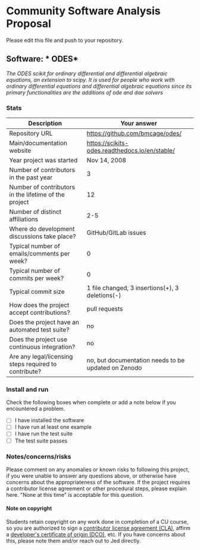 # Community Software Analysis Proposal
Please edit this file and push to your repository.

## Software: * ODES*

*The ODES scikit for ordinary differential and differential algebraic equations, an extension to scipy. It is used for people who work with ordinary differential equations and differential algebraic equations since its primary functionalities are the additions of ode and dae solvers*

### Stats

| Description | Your answer |
|---------|-----------|
| Repository URL |  https://github.com/bmcage/odes/  |
| Main/documentation website |  https://scikits-odes.readthedocs.io/en/stable/  |
| Year project was started | Nov 14, 2008  |
| Number of contributors in the past year | 3 |
| Number of contributors in the lifetime of the project | 12  |
| Number of distinct affiliations | 2-5 |
| Where do development discussions take place? | GitHub/GitLab issues  |
| Typical number of emails/comments per week? | 0  |
| Typical number of commits per week? | 0 |
| Typical commit size |  1 file changed, 3 insertions(+), 3 deletions(-) |
| How does the project accept contributions? | pull requests |
| Does the project have an automated test suite? | no |
| Does the project use continuous integration? | no |
| Are any legal/licensing steps required to contribute? | no, but documentation needs to be updated on Zenodo |

### Install and run

Check the following boxes when complete or add a note below if you
encountered a problem.

- [ ] I have installed the software
- [ ] I have run at least one example
- [ ] I have run the test suite
- [ ] The test suite passes

### Notes/concerns/risks

Please comment on any anomalies or known risks to following this
project, if you were unable to answer any questions above, or
otherwise have concerns about the appropriateness of the software.  If
the project requires a contributor license agreement or other
procedural steps, please explain here.  "None at this time" is
acceptable for this question.

#### Note on copyright
Students retain copyright on any work done in completion of a CU
course, so you are authorized to sign a [contributor license
agreement (CLA)](https://en.wikipedia.org/wiki/Contributor_License_Agreement),
affirm a [developer's certificate of
origin (DCO)](https://en.wikipedia.org/wiki/Developer_Certificate_of_Origin),
etc.  If you have concerns about this, please note them and/or reach
out to Jed directly.
